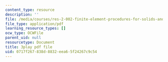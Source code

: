 ```yaml
---
content_type: resource
description: ''
file: /media/courses/res-2-002-finite-element-procedures-for-solids-and-structures-spring-2010/0717f267838d8832eea65f24267c9c54_D_lVfCfGVao.pdf
file_type: application/pdf
learning_resource_types: []
ocw_type: OCWFile
parent_uid: null
resourcetype: Document
title: 3play pdf file
uid: 0717f267-838d-8832-eea6-5f24267c9c54
---
```

